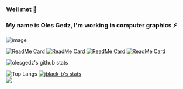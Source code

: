 ### Well met 👋
### My name is Oles Gedz, I'm working in computer graphics ⚡

<!--
**olesgedz/olesgedz** is a ✨ _special_ ✨ repository because its `README.md` (this file) appears on your GitHub profile.

Here are some ideas to get you started:

- 🔭 I’m currently working on ...
- 🌱 I’m currently learning ...
- 👯 I’m looking to collaborate on ...
- 🤔 I’m looking for help with ...
- 💬 Ask me about ...
- 📫 How to reach me: ...
- 😄 Pronouns: ...
- ⚡ Fun fact: ...
-->
![image](https://github.com/olesgedz/olesgedz/blob/master/shader.gif)



[![ReadMe Card](https://github-readme-stats.vercel.app/api/pin/?username=olesgedz&repo=gbmu&show_icons=true&bg_color=30,e96443,904e95&title_color=fff&text_color=fff)](https://github.com/olesgedz/gbmu)
[![ReadMe Card](https://github-readme-stats.vercel.app/api/pin/?username=olesgedz&repo=Scop&show_icons=true&bg_color=30,e96443,904e95&title_color=fff&text_color=fff)](https://github.com/olesgedz/Scop)
[![ReadMe Card](https://github-readme-stats.vercel.app/api/pin/?username=olesgedz&repo=RT&show_icons=true&bg_color=30,e96443,904e95&title_color=fff&text_color=fff)](https://github.com/olesgedz/RT)
[![ReadMe Card](https://github-readme-stats.vercel.app/api/pin/?username=olesgedz&repo=ft_vox&show_icons=true&bg_color=30,e96443,904e95&title_color=fff&text_color=fff)](https://github.com/olesgedz/ft_vox)

![olesgedz's github stats](https://github-readme-stats.vercel.app/api?username=olesgedz&count_private=true&show_icons=true&bg_color=30,e96443,904e95&title_color=fff&text_color=fff)

![Top Langs](https://github-readme-stats.vercel.app/api/top-langs/?username=olesgedz&show_icons=true&bg_color=30,e96443,904e95&title_color=fff&text_color=fff)
[![jblack-b's stats](https://badge42.herokuapp.com/api/stats/jblack-b?cursus=42cursus)](https://github.com/olesgedz/olesgedz/edit/master/README.md)
<br>
![](https://komarev.com/ghpvc/?username=olesgedz&label=PROFILE+VIEWS&style=flat-square)
